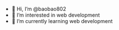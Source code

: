 - 👋 Hi, I’m @baobao802
- 👀 I’m interested in web development
- 🌱 I’m currently learning web development

<!---
baobao802/baobao802 is a ✨ special ✨ repository because its `README.md` (this file) appears on your GitHub profile.
You can click the Preview link to take a look at your changes.
--->
